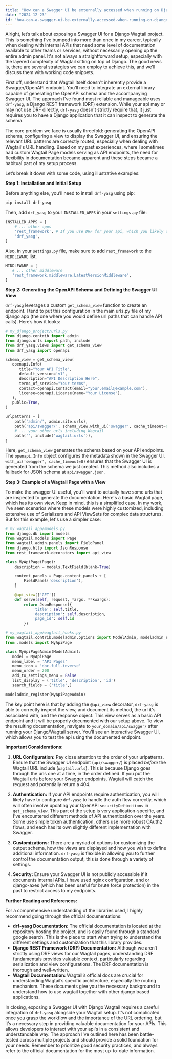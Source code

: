 ```yaml
---
title: "How can a Swagger UI be externally accessed when running on Django Wagtail?"
date: "2024-12-23"
id: "how-can-a-swagger-ui-be-externally-accessed-when-running-on-django-wagtail"
---
```


Alright, let’s talk about exposing a Swagger UI for a Django Wagtail project. This is something I’ve bumped into more than once in my career, typically when dealing with internal APIs that need some level of documentation available to other teams or services, without necessarily opening up the entire admin panel. It's not always a straightforward setup, especially with the layered complexity of Wagtail sitting on top of Django. The good news is, there are several strategies we can employ to achieve this, and we’ll discuss them with working code snippets.

First off, understand that Wagtail itself doesn't inherently provide a Swagger/OpenAPI endpoint. You’ll need to integrate an external library capable of generating the OpenAPI schema and the accompanying Swagger UI. The approach I've found most reliable and manageable uses `drf-yasg`, a Django REST framework (DRF) extension. While your api may or may not use DRF directly, `drf-yasg` doesn't strictly require that, it just requires you to have a Django application that it can inspect to generate the schema.

The core problem we face is usually threefold: generating the OpenAPI schema, configuring a view to display the Swagger UI, and ensuring the relevant URL patterns are correctly routed, especially when dealing with Wagtail's URL handling. Based on my past experiences, where I sometimes had custom Wagtail Page models serving as API endpoints, the need for flexibility in documentation became apparent and these steps became a habitual part of my setup process.

Let’s break it down with some code, using illustrative examples:

**Step 1: Installation and Initial Setup**

Before anything else, you’ll need to install `drf-yasg` using pip:

```bash
pip install drf-yasg
```

Then, add `drf_yasg` to your `INSTALLED_APPS` in your `settings.py` file:

```python
INSTALLED_APPS = [
    # ... other apps
    'rest_framework', # If you use DRF for your api, which you likely do.
    'drf_yasg',
]
```

Also, in your `settings.py` file, make sure to add `rest_framework` to the `MIDDLEWARE` list.

```python
MIDDLEWARE = [
   # ... other middleware
   'rest_framework.middleware.LatestVersionMiddleware',
]
```

**Step 2: Generating the OpenAPI Schema and Defining the Swagger UI View**

`drf-yasg` leverages a custom `get_schema_view` function to create an endpoint. I tend to put this configuration in the main urls.py file of my django app (the one where you would define url paths that can handle API calls). Here’s how it looks:

```python
# my_django_project/urls.py
from django.contrib import admin
from django.urls import path, include
from drf_yasg.views import get_schema_view
from drf_yasg import openapi

schema_view = get_schema_view(
   openapi.Info(
      title="Your API Title",
      default_version='v1',
      description="API Description Here",
      terms_of_service="Your terms",
      contact=openapi.Contact(email="your.email@example.com"),
      license=openapi.License(name="Your License"),
   ),
   public=True,
)

urlpatterns = [
    path('admin/', admin.site.urls),
    path('api/swagger/', schema_view.with_ui('swagger', cache_timeout=0), name='schema-swagger-ui'),
    # ... your other urls including Wagtail
    path('', include('wagtail.urls')),
]
```

Here, `get_schema_view` generates the schema based on your API endpoints. The `openapi.Info` object configures the metadata shown in the Swagger UI. `with_ui('swagger', cache_timeout=0)` ensures that the Swagger UI is generated from the schema we just created. This method also includes a fallback for JSON schema at `api/swagger.json`.

**Step 3: Example of a Wagtail Page with a View**

To make the swagger UI useful, you'll want to actually have some urls that are inspected to generate the documentation. Here's a basic Wagtail page, which has its own view. Keep in mind, this is a simplified case. In my work, I've seen scenarios where these models were highly customized, including extensive use of Serializers and API ViewSets for complex data structures. But for this example, let's use a simpler case:

```python
# my_wagtail_app/models.py
from django.db import models
from wagtail.models import Page
from wagtail.admin.panels import FieldPanel
from django.http import JsonResponse
from rest_framework.decorators import api_view

class MyApiPage(Page):
    description = models.TextField(blank=True)

    content_panels = Page.content_panels + [
        FieldPanel('description'),
    ]

    @api_view(['GET'])
    def serve(self, request, *args, **kwargs):
        return JsonResponse({
            'title': self.title,
            'description': self.description,
            'page_id': self.id
        })

# my_wagtail_app/wagtail_hooks.py
from wagtail.contrib.modeladmin.options import ModelAdmin, modeladmin_register
from .models import MyApiPage

class MyApiPageAdmin(ModelAdmin):
   model = MyApiPage
   menu_label = 'API Pages'
   menu_icon = 'doc-full-inverse'
   menu_order = 200
   add_to_settings_menu = False
   list_display = ('title', 'description', 'id')
   search_fields = ('title',)

modeladmin_register(MyApiPageAdmin)

```

The key point here is that by adding the `@api_view` decorator, `drf-yasg` is able to correctly inspect the view, and document its method, the url it's associated with, and the response object. This view serves as a basic API endpoint and it will be properly documented with our setup above. To view the resulting documentation, navigate to `your_domain/api/swagger/` after running your Django/Wagtail server. You’ll see an interactive Swagger UI, which allows you to test the api using the documented endpoint.

**Important Considerations:**

1.  **URL Configuration:** Pay close attention to the order of your urlpatterns. Ensure that the Swagger UI endpoint (`api/swagger/`) is placed *before* the Wagtail URL include (`wagtail.urls`). This is because Django goes through the urls one at a time, in the order defined. If you put the Wagtail urls before your Swagger endpoints, Wagtail will catch the request and potentially return a 404.

2.  **Authentication:** If your API endpoints require authentication, you will likely have to configure `drf-yasg` to handle the auth flow correctly, which will often involve updating your OpenAPI `securityDefinitions` in `get_schema_view`. This part of the setup is very application-specific, and I've encountered different methods of API authentication over the years. Some use simple token authentication, others use more robust OAuth2 flows, and each has its own slightly different implementation with Swagger.

3.  **Customizations:** There are a myriad of options for customizing the output schema, how the views are displayed and how you wish to define additional information. `drf-yasg` is flexible in allowing you to further control the documentation output, this is done through a variety of settings.

4. **Security:** Ensure your Swagger UI is not publicly accessible if it documents internal APIs. I have used nginx configuration, and or django-axes (which has been useful for brute force protection) in the past to restrict access to my endpoints.

**Further Reading and References:**

For a comprehensive understanding of the libraries used, I highly recommend going through the official documentations:

*   **drf-yasg Documentation:** The official documentation is located at the repository hosting the project, and is easily found through a standard google search. This is the place to start when trying to understand the different settings and customization that this library provides.
*   **Django REST Framework (DRF) Documentation:** Although we aren’t strictly using DRF views for our Wagtail pages, understanding DRF fundamentals provides valuable context, particularly regarding serialization and view configurations. The DRF documentation is thorough and well-written.
*   **Wagtail Documentation:** Wagtail’s official docs are crucial for understanding Wagtail’s specific architecture, especially the routing mechanism. These documents give you the necessary background to understand how to use wagtail together with other django based applications.

In closing, exposing a Swagger UI with Django Wagtail requires a careful integration of `drf-yasg` alongside your Wagtail setup. It’s not complicated once you grasp the workflow and the importance of the URL ordering, but it’s a necessary step in providing valuable documentation for your APIs. This allows developers to interact with your api's in a consistent and understandable way. The approach I've outlined here has been battle-tested across multiple projects and should provide a solid foundation for your needs. Remember to prioritize good security practices, and always refer to the official documentation for the most up-to-date information.
